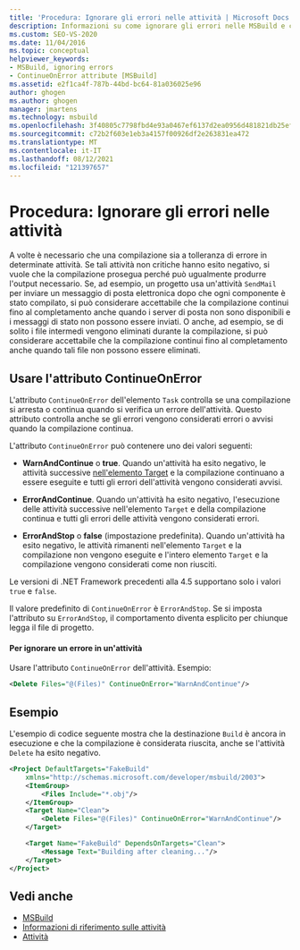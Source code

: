 ```yaml
---
title: 'Procedura: Ignorare gli errori nelle attività | Microsoft Docs'
description: Informazioni su come ignorare gli errori nelle MSBuild e controllare se una compilazione viene arrestata o continua quando si verifica un errore dell'attività.
ms.custom: SEO-VS-2020
ms.date: 11/04/2016
ms.topic: conceptual
helpviewer_keywords:
- MSBuild, ignoring errors
- ContinueOnError attribute [MSBuild]
ms.assetid: e2f1ca4f-787b-44bd-bc64-81a036025e96
author: ghogen
ms.author: ghogen
manager: jmartens
ms.technology: msbuild
ms.openlocfilehash: 3f40805c7798fbd4e93a0467ef6137d2ea0956d481821db25efb475a41e1a149
ms.sourcegitcommit: c72b2f603e1eb3a4157f00926df2e263831ea472
ms.translationtype: MT
ms.contentlocale: it-IT
ms.lasthandoff: 08/12/2021
ms.locfileid: "121397657"
---
```

# <a name="how-to-ignore-errors-in-tasks"></a>Procedura: Ignorare gli errori nelle attività

A volte è necessario che una compilazione sia a tolleranza di errore in determinate attività. Se tali attività non critiche hanno esito negativo, si vuole che la compilazione prosegua perché può ugualmente produrre l'output necessario. Se, ad esempio, un progetto usa un'attività `SendMail` per inviare un messaggio di posta elettronica dopo che ogni componente è stato compilato, si può considerare accettabile che la compilazione continui fino al completamento anche quando i server di posta non sono disponibili e i messaggi di stato non possono essere inviati. O anche, ad esempio, se di solito i file intermedi vengono eliminati durante la compilazione, si può considerare accettabile che la compilazione continui fino al completamento anche quando tali file non possono essere eliminati.

## <a name="use-the-continueonerror-attribute"></a>Usare l'attributo ContinueOnError

L'attributo `ContinueOnError` dell'elemento `Task` controlla se una compilazione si arresta o continua quando si verifica un errore dell'attività. Questo attributo controlla anche se gli errori vengono considerati errori o avvisi quando la compilazione continua.

L'attributo `ContinueOnError` può contenere uno dei valori seguenti:

- **WarnAndContinue** o **true**. Quando un'attività ha esito negativo, le attività successive [nell'elemento Target](../msbuild/target-element-msbuild.md) e la compilazione continuano a essere eseguite e tutti gli errori dell'attività vengono considerati avvisi.

- **ErrorAndContinue**. Quando un'attività ha esito negativo, l'esecuzione delle attività successive nell'elemento `Target` e della compilazione continua e tutti gli errori delle attività vengono considerati errori.

- **ErrorAndStop** o **false** (impostazione predefinita). Quando un'attività ha esito negativo, le attività rimanenti nell'elemento `Target` e la compilazione non vengono eseguite e l'intero elemento `Target` e la compilazione vengono considerati come non riusciti.

Le versioni di .NET Framework precedenti alla 4.5 supportano solo i valori `true` e `false`.

Il valore predefinito di `ContinueOnError` è `ErrorAndStop`. Se si imposta l'attributo su `ErrorAndStop`, il comportamento diventa esplicito per chiunque legga il file di progetto.

#### <a name="to-ignore-an-error-in-a-task"></a>Per ignorare un errore in un'attività

Usare l'attributo `ContinueOnError` dell'attività. Esempio:

```xml
<Delete Files="@(Files)" ContinueOnError="WarnAndContinue"/>
```

## <a name="example"></a>Esempio

L'esempio di codice seguente mostra che la destinazione `Build` è ancora in esecuzione e che la compilazione è considerata riuscita, anche se l'attività `Delete` ha esito negativo.

```xml
<Project DefaultTargets="FakeBuild"
    xmlns="http://schemas.microsoft.com/developer/msbuild/2003">
    <ItemGroup>
        <Files Include="*.obj"/>
    </ItemGroup>
    <Target Name="Clean">
        <Delete Files="@(Files)" ContinueOnError="WarnAndContinue"/>
    </Target>

    <Target Name="FakeBuild" DependsOnTargets="Clean">
        <Message Text="Building after cleaning..."/>
    </Target>
</Project>
```

## <a name="see-also"></a>Vedi anche

- [MSBuild](../msbuild/msbuild.md)
- [Informazioni di riferimento sulle attività](../msbuild/msbuild-task-reference.md)
- [Attività](../msbuild/msbuild-tasks.md)
